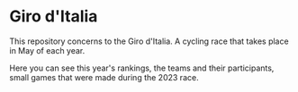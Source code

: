 # Giro d'Italia

This repository concerns to the Giro d'Italia. A cycling race that takes place in May of each year.

Here you can see this year's rankings, the teams and their participants, small games that were made during the 2023 race.

